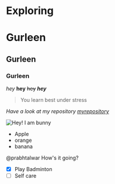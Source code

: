 # Exploring

# Gurleen
## Gurleen
### Gurleen

*hey*
**hey**
~~hey~~
***hey***

>You learn best under stress

*Have a look at my repository [myrepository](https://www.cengage.com/api/v1/oauth2/authorize?targeturl=https%3A%2F%2Fwww.cengage.com%2Fdashboard%2F)*

![Hey! I am bunny](https://www.petakids.com/wp-content/uploads/2015/11/Cute-Red-Bunny.jpg)

- Apple
- orange
- banana

<!--hidden code-->

@prabhtalwar How's it going?

- [x] Play Badminton
- [ ] Self care
